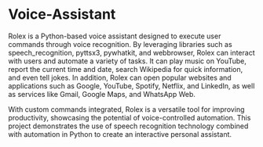 # Voice-Assistant
Rolex is a Python-based voice assistant designed to execute user commands through voice recognition. By leveraging libraries such as speech_recognition, pyttsx3, pywhatkit, and webbrowser, Rolex can interact with users and automate a variety of tasks. It can play music on YouTube, report the current time and date, search Wikipedia for quick information, and even tell jokes. In addition, Rolex can open popular websites and applications such as Google, YouTube, Spotify, Netflix, and LinkedIn, as well as services like Gmail, Google Maps, and WhatsApp Web.

With custom commands integrated, Rolex is a versatile tool for improving productivity, showcasing the potential of voice-controlled automation. This project demonstrates the use of speech recognition technology combined with automation in Python to create an interactive personal assistant.
